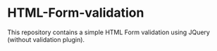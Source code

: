 # HTML-Form-validation
This repository contains a simple HTML Form validation using JQuery (without validation plugin).
